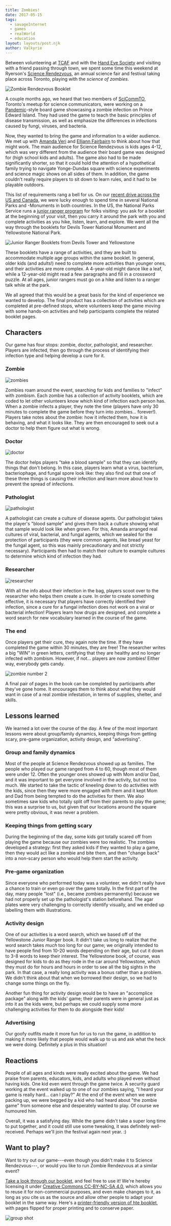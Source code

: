 ```yaml
---
title: Zombies!
date: 2017-05-15
tags:
  - savageInternet
  - games
  - realWorld
  - education
layout: layouts/post.njk
author: Valkyrie
---
```


Between volunteering at [TCAF](http://www.torontocomics.com/) and with the [Hand Eye Society](http://handeyesociety.com/) and visiting with a friend passing through town, we spent some time this weekend at Ryerson's [Science Rendezvous](http://www.ryerson.ca/sciencerendezvous/), an annual science fair and festival taking place across Toronto, playing with the *science of zombies*.

![Zombie Rendezvous Booklet](/img/savageinternet/booklet.jpg "the booklet we developed for Zombie Rendezvous")

A couple months ago, we heard that two members of [SciCommTO](https://www.scicommto.com/), Toronto's meetup for science communicators, were working on a [Pandemic](https://boardgamegeek.com/boardgame/30549/pandemic)-style board game showcasing a zombie infection on Prince Edward Island. They had used the game to teach the basic principles of disease transmission, as well as emphasize the differences in infections caused by fungi, viruses, and bacteria.

Now, they wanted to bring the game and information to a wider audience. We met up with [Amanda Veri](http://www.glse.utoronto.ca/amanda-veri-molecular-genetics) and [Elliann Fairbairn](https://ontariomolecularpathology.ca/content/elliann-fairbairn) to think about how that might work. The main audience for Science Rendezvous is kids ages 4-12, which was very different from the audience their board game was designed for (high school kids and adults). The game also had to be made significantly shorter, so that it could hold the attention of a hypothetical family trying to navigate Yonge-Dundas square with science experiments and science magic shows on all sides of them. In addition, the game couldn't really require players to sit down to learn rules, and it had to be playable outdoors.

This list of requirements rang a bell for us. On our [recent drive across the US and Canada](https://ootscoot.savageinter.net/), we were lucky enough to spend time in several National Parks and -Monuments in both countries. In the US, the National Parks Service runs a [junior ranger program](https://www.nps.gov/kids/jrrangers.cfm) for folks visiting: you ask for a booklet at the beginning of your visit, then you carry it around the park with you and complete activities as you hike, listen, learn, and explore. We went all the way through the booklets for Devils Tower National Monument and Yellowstone National Park.

![Junior Ranger Booklets from Devils Tower and Yellowstone](/img/savageinternet/junior-ranger.jpg "Junior Ranger Booklets from Devils Tower and Yellowstone")

These booklets have a range of activities, and they are built to accommodate multiple age groups within the same booklet. In general, older kids (and adults!) need to complete more activities than younger ones, and their activities are more complex. A 4-year-old might dance like a leaf, while a 12-year-old might read a few paragraphs and fill in a crossword puzzle. At all ages, junior rangers must go on a hike and listen to a ranger talk while at the park.

We all agreed that this would be a great basis for the kind of experience we wanted to develop. The final product has a collection of activities which are completed at pre-defined stops, where volunteers keep the game moving with some hands-on activities and help participants complete the related booklet pages.

## Characters

Our game has four stops: zombie, doctor, pathologist, and researcher. Players are infected, then go through the process of identifying their infection type and helping develop a cure for it.

### Zombie

![zombies](/img/savageinternet/zombie.jpg "one of our zombies")

Zombies roam around the event, searching for kids and families to "infect" with zombism. Each zombie has a collection of activity booklets, which are coded to let other volunteers know which kind of infection each person has. When a zombie infects a player, they note the time (players have only 30 minutes to complete the game before they turn into zombies... forever!). Players take notes about the zombie: how it infected them, how it is behaving, and what it looks like. They are then encouraged to seek out a doctor to help them figure out what is wrong.

### Doctor

![doctor](/img/savageinternet/doctor.jpg "our doctor")

The doctor helps players "take a blood sample" so that they can identify things that don't belong. In this case, players learn what a virus, bacterium, bacteriophage, and fungal spore look like: they also find out that one of these three things is causing their infection and learn more about how to prevent the spread of infections.

### Pathologist

![pathologist](/img/savageinternet/pathologist.jpg "our pathologist")

A pathologist can create a culture of disease agents. Our pathologist takes the player's "blood sample" and gives them back a culture showing what that sample would look like when grown. For this, Amanda arranged real cultures of viral, bacterial, and fungal agents, which we sealed for the protection of participants (they were common agents, like bread yeast for the fungal agent, so this was mainly precautionary and not strictly necessary). Participants then had to match their culture to example cultures to determine which kind of infection they had.

### Researcher

![researcher](/img/savageinternet/researcher.jpg "our researcher")

With all the info about their infection in the bag, players scoot over to the researcher who helps them create a cure. In order to create something effective, it is necessary that players have correctly identified their infection, since a cure for a fungal infection does not work on a viral or bacterial infection! Players learn how drugs are designed, and complete a word search for new vocabulary learned in the course of the game.

### The end

Once players get their cure, they again note the time. If they have completed the game within 30 minutes, they are free! The researcher writes a big "WIN" in green letters, certifying that they are healthy and no longer infected with zombism. However, if not... players are now zombies! Either way, everybody gets candy.

![zombie number 2](/img/savageinternet/zombie2.jpg "another of our zombies")

A final pair of pages in the book can be completed by participants after they've gone home. It encourages them to think about what they would want in case of a real zombie infestation, in terms of supplies, shelter, and skills.

## Lessons learned

We learned a lot over the course of the day. A few of the most important lessons were about group/family dynamics, keeping things from getting scary, pre-game organization, activity design, and "advertising".

### Group and family dynamics

Most of the people at Science Rendezvous showed up as families. The people who played our game ranged from 4 to 60, though most of them were under 12. Often the younger ones showed up with Mom and/or Dad, and it was important to get everyone involved in the activity, but not too much. We started to take the tactic of kneeling down to do activities with the kids, since then they were more engaged with them and it kept Mom and Dad from being tempted to do the activities for them. We also sometimes saw kids who totally split off from their parents to play the game; this was a surprise to us, but given that our locations around the square were pretty obvious, it was never a problem.

### Keeping things from getting scary

During the beginning of the day, some kids got totally scared off from playing the game because our zombies were too realistic. The zombies developed a strategy: first they asked kids if they wanted to play a game, then they would act like a zombie and bite them, and then "change back" into a non-scary person who would help them start the activity.

### Pre-game organization

Since everyone who performed today was a volunteer, we didn't really have a chance to train or even go over the game totally. In the first part of the day, many people "lost" (i.e., became zombies permanently) because we had not properly set up the pathologist's station beforehand. The agar plates were very challenging to correctly identify visually, and we ended up labelling them with illustrations.

### Activity design

One of our activities is a word search, which we based off of the Yellowstone Junior Ranger book. It didn't take us long to realize that the word search takes *much* too long for our game; we originally intended to have people find from 10-20 words depending on their age, but cut it down to 3-8 words to keep their interest. The Yellowstone book, of course, was designed for kids to do as they rode in the car around Yellowstone, which they must do for hours and hours in order to see all the big sights in the park. In that case, a really long activity was a bonus rather than a problem. We didn't think about that when we borrowed their design, so we had to change some things on the fly.

Another fun thing for activity design would be to have an "accomplice package" along with the kids' game; their parents were in general just as into it as the kids were, but perhaps we could supply some more challenging activities for them to do alongside their kids!

### Advertising

Our goofy outfits made it more fun for us to run the game, in addition to making it more likely that people would walk up to us and ask what the heck we were doing. Definitely a plus in this situation!

## Reactions

People of all ages and kinds were really excited about the game. We had praise from parents, educators, kids, and adults who played even without having kids. One kid even went through the game twice. A security guard working at the event walked up to one of our zombies saying, "I heard your game is really hard... can I play?" At the end of the event when we were packing up, we were begged by a kid who had heard about "the zombie game" from someone else and desperately wanted to play. Of course we humoured him.

Overall, it was a satisfying day. While the game didn't take a super long time to put together, and it could still use some tweaking, it was definitely well-received. Perhaps we'll join the festival again next year. :)

## Want to play?

Want to try out our game---even though you didn't make it to Science Rendezvous---, or would you like to run Zombie Rendezvous at a similar event?

[Take a look through our booklet](https://drive.google.com/file/d/0B0jF681JP2rJcnJySEhudktxenM/view?usp=sharing), and feel free to use it! We're hereby licensing it under [Creative Commons CC-BY-NC-SA 4.0](https://creativecommons.org/licenses/by-nc-sa/4.0/), which allows you to reuse it for non-commercial purposes, and even make changes to it, as long as you cite us as the source and allow other people to adapt your booklet in the same way. Here's a [printer-friendly version of hte booklet](https://drive.google.com/file/d/0B0jF681JP2rJaUxwZjZDaUVWbnc/view?usp=sharing), with pages flipped for proper printing and to conserve paper.

![group shot](/img/savageinternet/group.jpg "all of us who worked on the game!")
